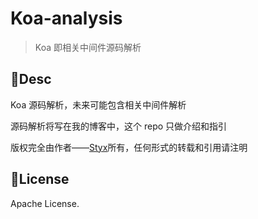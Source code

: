 # Koa-analysis
> Koa 即相关中间件源码解析

## 📝Desc
Koa 源码解析，未来可能包含相关中间件解析

源码解析将写在我的博客中，这个 repo 只做介绍和指引

版权完全由作者——[Styx](https://github.com/Styx11)所有，任何形式的转载和引用请注明

## 📄License
Apache License.